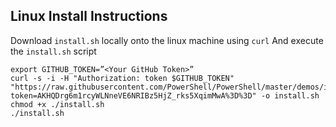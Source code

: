 ## Linux Install Instructions

Download `install.sh` locally onto the linux machine using `curl`
And execute the `install.sh` script

```
export GITHUB_TOKEN=”<Your GitHub Token>”
curl -s -i -H "Authorization: token $GITHUB_TOKEN" "https://raw.githubusercontent.com/PowerShell/PowerShell/master/demos/install/install.sh?token=AKHQDrg6m1rcyWLNneVE6NRIBz5HjZ_rks5XqimMwA%3D%3D" -o install.sh
chmod +x ./install.sh
./install.sh
```
